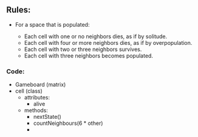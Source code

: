 ## Rules:

- For a space that is populated:

  - Each cell with one or no neighbors dies, as if by solitude.
  - Each cell with four or more neighbors dies, as if by overpopulation.
  - Each cell with two or three neighbors survives.
  - Each cell with three neighbors becomes populated.
  
### Code:

- Gameboard (matrix)
- cell (class)
  - attributes:
    - alive
  - methods:
    - nextState()
    - countNeighbours(6 * other)
    - 